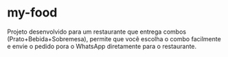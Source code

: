 # my-food
 Projeto desenvolvido para um restaurante que entrega combos (Prato+Bebida+Sobremesa), permite que você escolha o combo facilmente e envie o pedido pora o WhatsApp diretamente para o restaurante.
